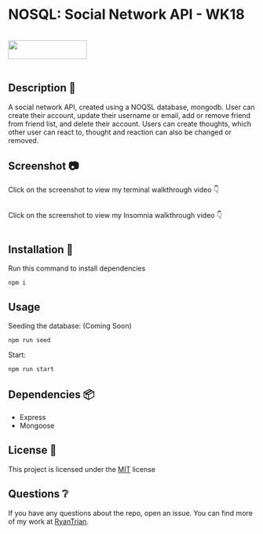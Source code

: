 # NOSQL: Social Network API - WK18

<br>
<img width=160, height=38 src="https://img.shields.io/badge/license-MIT-important">
<br>
<br>

## Description 📃

A social network API, created using a NOQSL database, mongodb. User can create their account, update their username or email, add or remove friend from friend list, and delete their account. Users can create thoughts, which other user can react to, thought and reaction can also be changed or removed.

## Screenshot 📷

Click on the screenshot to view my terminal walkthrough video 👇

[![]()]()

Click on the screenshot to view my Insomnia walkthrough video 👇

[![]()]()

## Installation 🔧

Run this command to install dependencies
```console
npm i
```

## Usage 
Seeding the database: (Coming Soon)

```console
npm run seed
```
Start:

```console
npm run start
```

## Dependencies 📦

* Express
* Mongoose
  
## License 🔑

This project is licensed under the [MIT](LICENSE) license

## Questions ❔

If you have any questions about the repo, open an issue. 
You can find more of my work at [RyanTrian](https://github.com/RyanTrian).
